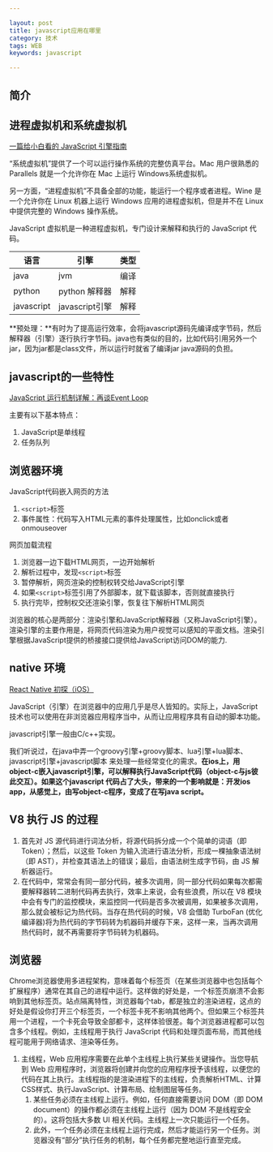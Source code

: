 ```yaml
---

layout: post
title: javascript应用在哪里
category: 技术
tags: WEB
keywords: javascript

---
```


## 简介

## 进程虚拟机和系统虚拟机

[一篇给小白看的 JavaScript 引擎指南](http://web.jobbole.com/84351/)

“系统虚拟机”提供了一个可以运行操作系统的完整仿真平台。Mac 用户很熟悉的 Parallels 就是一个允许你在 Mac 上运行 Windows系统虚拟机。

另一方面，“进程虚拟机”不具备全部的功能，能运行一个程序或者进程。Wine 是一个允许你在 Linux 机器上运行 Windows 应用的进程虚拟机，但是并不在 Linux 中提供完整的 Windows 操作系统。

JavaScript 虚拟机是一种进程虚拟机，专门设计来解释和执行的 JavaScript 代码。

|语言|引擎|类型|
|---|---|---|
|java|jvm|编译|
|python|python 解释器|解释|
|javascript|javascript引擎|解释|

**预处理：**有时为了提高运行效率，会将javascript源码先编译成字节码，然后解释器（引擎）逐行执行字节码。java也有类似的目的，比如代码引用另外一个jar，因为jar都是class文件，所以运行时就省了编译jar java源码的负担。

## javascript的一些特性

[JavaScript 运行机制详解：再谈Event Loop](http://www.ruanyifeng.com/blog/2014/10/event-loop.html)

主要有以下基本特点：

1. JavaScript是单线程
2. 任务队列
 
## 浏览器环境
 
JavaScript代码嵌入网页的方法

1. `<script>`标签
2. 事件属性：代码写入HTML元素的事件处理属性，比如onclick或者onmouseover

网页加载流程

1. 浏览器一边下载HTML网页，一边开始解析
2. 解析过程中，发现`<script>`标签
3. 暂停解析，网页渲染的控制权转交给JavaScript引擎
4. 如果`<script>`标签引用了外部脚本，就下载该脚本，否则就直接执行
5. 执行完毕，控制权交还渲染引擎，恢复往下解析HTML网页

浏览器的核心是两部分：渲染引擎和JavaScript解释器（又称JavaScript引擎）。渲染引擎的主要作用是，将网页代码渲染为用户视觉可以感知的平面文档。渲染引擎根据JavaScript提供的桥接接口提供给JavaScript访问DOM的能力.


## native 环境

[React Native 初探（iOS）](http://www.hotobear.com/?p=1015)

JavaScript（引擎）在浏览器中的应用几乎是尽人皆知的。实际上，JavaScript技术也可以使用在非浏览器应用程序当中，从而让应用程序具有自动的脚本功能。

javascript引擎一般由C/c++实现。

我们听说过，在java中弄一个groovy引擎+groovy脚本、lua引擎+lua脚本、javascript引擎+javascript脚本 来处理一些经常变化的需求。**在ios上，用object-c嵌入javascript引擎，可以解释执行JavaScript代码（object-c与js彼此交互）。如果这个javascript 代码占了大头，带来的一个影响就是：开发ios app，从感觉上，由写object-c程序，变成了在写java script。**

## V8 执行 JS 的过程

1. 首先对 JS 源代码进行词法分析，将源代码拆分成一个个简单的词语（即 Token）；然后，以这些 Token 为输入流进行语法分析，形成一棵抽象语法树（即 AST），并检查其语法上的错误；最后，由语法树生成字节码，由 JS 解析器运行。
2. 在代码中，常常会有同一部分代码，被多次调用，同一部分代码如果每次都需要解释器转二进制代码再去执行，效率上来说，会有些浪费，所以在 V8 模块中会有专门的监控模块，来监控同一代码是否多次被调用，如果被多次调用，那么就会被标记为热代码。当存在热代码的时候，V8 会借助 TurboFan (优化编译器)将为热代码的字节码转为机器码并缓存下来，这样一来，当再次调用热代码时，就不再需要将字节码转为机器码。

## 浏览器

Chrome浏览器使用多进程架构，意味着每个标签页（在某些浏览器中也包括每个扩展程序）通常在其自己的进程中运行。这样做的好处是，一个标签页崩溃不会影响到其他标签页。站点隔离特性，浏览器每个tab，都是独立的渲染进程，这点的好处是假设你打开三个标签页，一个标签卡死不影响其他两个。但如果三个标签共用一个进程，一个卡死会导致全部都卡，这样体验很差。每个浏览器进程都可以包含多个线程。例如，主线程用于执行 JavaScript 代码和处理页面布局，而其他线程可能用于网络请求、渲染等任务。
1. 主线程，Web 应用程序需要在此单个主线程上执行某些关键操作。当您导航到 Web 应用程序时，浏览器将创建并向您的应用程序授予该线程，以便您的代码在其上执行。主线程指的是渲染进程下的主线程，负责解析HTML、计算CSS样式、执行JavaScript、计算布局、绘制图层等任务。
    1. 某些任务必须在主线程上运行。例如，任何直接需要访问 DOM（即 DOM ﻿document﻿）的操作都必须在主线程上运行（因为 DOM 不是线程安全的）。这将包括大多数 UI 相关代码。主线程上一次只能运行一个任务。
    2. 此外，一个任务必须在主线程上运行完成，然后才能运行另一个任务。浏览器没有“部分”执行任务的机制，每个任务都完整地运行直至完成。